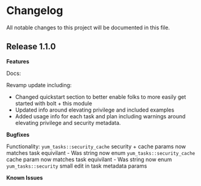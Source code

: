 # Changelog

All notable changes to this project will be documented in this file.

## Release 1.1.0

**Features**

Docs:

Revamp update including:
- Changed quickstart section to better enable folks to more easily get started with bolt + this module
- Updated info around elevating privilege and included examples
- Added usage info for each task and plan including warnings around elevating privilege and security metadata.

**Bugfixes**

Functionality:
```yum_tasks::security_cache``` security + cache params now matches task equivilant - Was string now enum
```yum_tasks::security_cache``` cache param now matches task equivilant - Was string now enum
```yum_tasks::security``` small edit in task metadata params

**Known Issues**